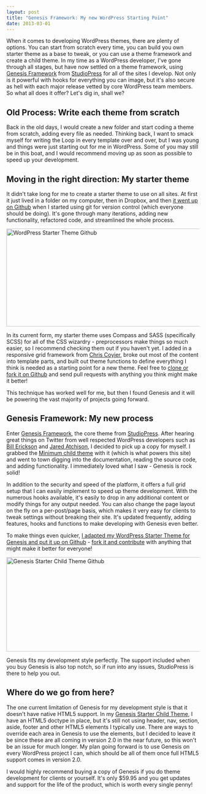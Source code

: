 ```yaml
---
layout: post
title: "Genesis Framework: My new WordPress Starting Point"
date: 2013-03-01
---
```


<p>When it comes to developing WordPress themes, there are plenty of options. You can start from scratch every time, you can build you own starter theme as a base to tweak, or you can use a theme framework and create a child theme. In my time as a WordPress developer, I've gone through all stages, but have now settled on a theme framework, using <a href="http://my.studiopress.com/themes/genesis/">Genesis Framework</a> from <a href="http://www.studiopress.com/">StudioPress</a> for all of the sites I develop. Not only is it powerful with hooks for everything you can image, but it's also secure as hell with each major release vetted by core WordPress team members. So what all does it offer? Let's dig in, shall we?</p>
<p><!--more--></p>
<h2>Old Process: Write each theme from scratch</h2>
<p>Back in the old days, I would create a new folder and start coding a theme from scratch, adding every file as needed. Thinking back, I want to smack myself for writing the Loop in every template over and over, but I was young and things were just starting out for me in WordPress. Some of you may still be in this boat, and I would recommend moving up as soon as possible to speed up your development.</p>
<h2>Moving in the right direction: My starter theme</h2>
<p>It didn't take long for me to create a starter theme to use on all sites. At first it just lived in a folder on my computer, then in Dropbox, and then <a href="https://github.com/mattbanks/WordPress-Starter-Theme">it went up on Github</a> when I started using git for version control (which everyone should be doing). It's gone through many iterations, adding new functionality, refactored code, and streamlined the whole process.</p>
<p><img class="alignnone size-large wp-image-2106" alt="WordPress Starter Theme Github" src="{{ site.baseurl }}/assets/wordpress-starter-theme-1024x354.jpg" width="740" height="255" /></p>
<p>In its current form, my starter theme uses Compass and SASS (specifically SCSS) for all of the CSS wizardry - preprocessors make things so much easier, so I recommend checking them out if you haven't yet. I added in a responsive grid framework from <a href="http://css-tricks.com/dont-overthink-it-grids/">Chris Coyier</a>, broke out most of the content into template parts, and built out theme functions to define everything I think is needed as a starting point for a new theme. Feel free to <a href="https://github.com/mattbanks/WordPress-Starter-Theme">clone or fork it on Github</a> and send pull requests with anything you think might make it better!</p>
<p>This technique has worked well for me, but then I found Genesis and it will be powering the vast majority of projects going forward.</p>
<h2>Genesis Framework: My new process</h2>
<p>Enter <a href="http://my.studiopress.com/themes/genesis/">Genesis Framework</a>, the core theme from <a href="http://www.studiopress.com/">StudioPress</a>. After hearing great things on Twitter from well respected WordPress developers such as <a href="http://www.twitter.com/billerickson">Bill Erickson</a> and <a href="http://twitter.com/jaredatch">Jared Atchison</a>, I decided to pick up a copy for myself. I grabbed the <a href="http://my.studiopress.com/themes/minimum/">Minimum child theme</a> with it (which is what powers this site) and went to town digging into the documentation, reading the source code, and adding functionality. I immediately loved what I saw - Genesis is rock solid!</p>
<p>In addition to the security and speed of the platform, it offers a full grid setup that I can easily implement to speed up theme development. With the numerous hooks available, it's easily to drop in any additional content or modify things for any output needed. You can also change the page layout on the fly on a per-post/page basis, which makes it very easy for clients to tweak settings without breaking their site. It's updated frequently, adding features, hooks and functions to make developing with Genesis even better.</p>
<p>To make things even quicker, <a href="https://github.com/mattbanks/Genesis-Starter-Child-Theme">I adapted my WordPress Starter Theme for Genesis and put it up on Github</a> - <a href="https://github.com/mattbanks/Genesis-Starter-Child-Theme">fork it and contribute</a> with anything that might make it better for everyone!</p>
<p><img class="alignnone size-large wp-image-2109" alt="Genesis Starter Child Theme Github" src="{{ site.baseurl }}/assets/genesis-starter-theme-1024x341.png" width="740" height="246" /></p>
<p>Genesis fits my development style perfectly. The support included when you buy Genesis is also top notch, so if run into any issues, StudioPress is there to help you out.</p>
<h2>Where do we go from here?</h2>
<p>The one current limitation of Genesis for my development style is that it doesn't have native HTML5 support. In my <a href="https://github.com/mattbanks/Genesis-Starter-Child-Theme">Genesis Starter Child Theme</a>, I have an HTML5 doctype in place, but it's still not using header, nav, section, aside, footer and other HTML5 elements I typically use. There are ways to override each area in Genesis to use the elements, but I decided to leave it be since these are all coming in version 2.0 in the near future, so this won't be an issue for much longer. My plan going forward is to use Genesis on every WordPress project I can, which should be all of them once full HTML5 support comes in version 2.0.</p>
<p>I would highly recommend buying a copy of Genesis if you do theme development for clients or yourself. It's only $59.95 and you get updates and support for the life of the product, which is worth every single penny!</p>
